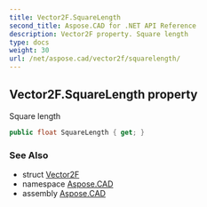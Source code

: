 ```yaml
---
title: Vector2F.SquareLength
second_title: Aspose.CAD for .NET API Reference
description: Vector2F property. Square length
type: docs
weight: 30
url: /net/aspose.cad/vector2f/squarelength/
---
```

## Vector2F.SquareLength property

Square length

```csharp
public float SquareLength { get; }
```

### See Also

* struct [Vector2F](../)
* namespace [Aspose.CAD](../../../aspose.cad/)
* assembly [Aspose.CAD](../../../)


